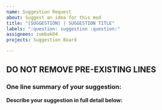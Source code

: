 ```yaml
---
name: Suggestion Request
about: Suggest an idea for this mod
title: "[SUGGESTION] | SUGGESTION TITLE"
labels: ":question: suggestion :question:"
assignees: zumbak04
projects: Suggestion Board

---
```


**DO NOT REMOVE PRE-EXISTING LINES**
----------------------------------------------------------------------------------------------------------
### **One line summary of your suggestion:**


**Describe your suggestion in full detail below:**
